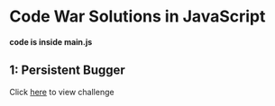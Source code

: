 # Code War Solutions in JavaScript
#### code is inside main.js

## 1: Persistent Bugger
Click [here](https://www.codewars.com/kata/persistent-bugger/train/haskell) to view challenge 

 